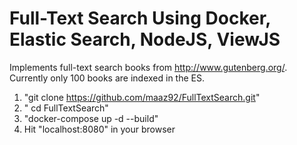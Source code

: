 # Full-Text Search Using Docker, Elastic Search, NodeJS, ViewJS
Implements full-text search  books from http://www.gutenberg.org/. Currently only 100 books are indexed in the ES.
1. "git clone https://github.com/maaz92/FullTextSearch.git"
2. " cd FullTextSearch"
3. "docker-compose up -d --build"
4. Hit "localhost:8080" in your browser

